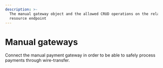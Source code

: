 ```yaml
---
description: >-
  The manual gateway object and the allowed CRUD operations on the related
  resource endpoint
---
```


# Manual gateways

Connect the manual payment gateway in order to be able to safely process payments through wire-transfer.
